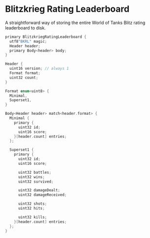 # Blitzkrieg Rating Leaderboard

A straightforward way of storing the entire World of Tanks Blitz rating leaderboard to disk.

```cpp
primary BlitzkriegRatingLeaderboard {
  utf8"BKRL" magic;
  Header header;
  primary Body<header> body;
}

Header {
  uint16 version; // always 1
  Format format;
  uint32 count;
}

Format enum<uint8> {
  Minimal,
  Superset1,
}

Body<Header header> match<header.format> {
  Minimal {
    primary {
      uint32 id;
      uint16 score;
    }[header.count] entries;
  };

  Superset1 {
    primary {
      uint32 id;
      uint16 score;

      uint32 battles;
      uint32 wins;
      uint32 survived;

      uint32 damageDealt;
      uint32 damageReceived;

      uint32 shots;
      uint32 hits;

      uint32 kills;
    }[header.count] entries;
  };
}
```

